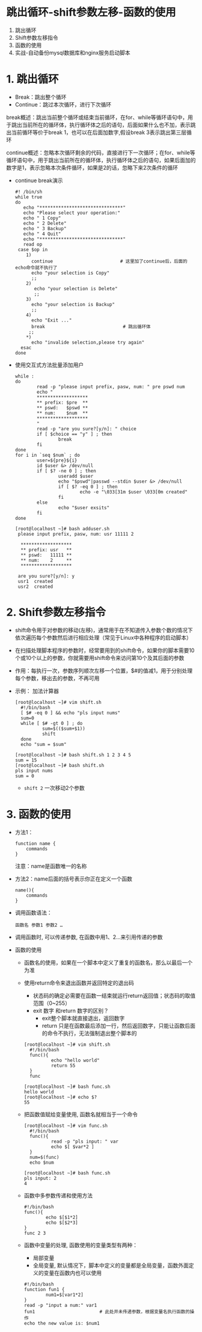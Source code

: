 # 跳出循环-shift参数左移-函数的使用
1. 跳出循环
2. Shift参数左移指令
3. 函数的使用
4. 实战-自动备份mysql数据库和nginx服务启动脚本

# 1. 跳出循环

- Break：跳出整个循环
- Continue：跳过本次循环，进行下次循环

break概述：跳出当前整个循环或结束当前循环，在for、while等循环语句中，用于跳出当前所在的循环体，执行循环体之后的语句，后面如果什么也不加，表示跳出当前循环等价于break 1，也可以在后面加数字,假设break 3表示跳出第三层循环

continue概述：忽略本次循环剩余的代码，直接进行下一次循环；在for、while等循环语句中，用于跳出当前所在的循环体，执行循环体之后的语句，如果后面加的数字是1，表示忽略本次条件循环，如果是2的话，忽略下来2次条件的循环

- continue break演示
  ```shell
  #! /bin/sh
  while true
  do
     echo "*******************************"
     echo "Please select your operation:"
     echo " 1 Copy"
     echo " 2 Delete"
     echo " 3 Backup"
     echo " 4 Quit"
     echo "*******************************"
     read op
   case $op in
      1)
        continue                         # 这里加了continue后，后面的echo命令就不执行了
        echo "your selection is Copy"
        ;;
      2)
         echo "your selection is Delete"
         ;;
      3)
        echo "your selection is Backup"
        ;;
      4)
        echo "Exit ..."
        break                             # 跳出循环体
       ;;
      *)
        echo "invalide selection,please try again"
    esac
  done

  ```
- 使用交互式方法批量添加用户
  ```shell
  while :
  do
          read -p "please input prefix, pasw, num: " pre pswd num
          echo "
          *******************
          ** prefix: $pre  **
          ** pswd:   $pswd **
          ** num:    $num  **
          *******************
          "
          read -p "are you sure?[y/n]: " choice
          if [ $choice == "y" ] ; then
                  break
          fi
  done
  for i in `seq $num` ; do
          user=${pre}${i}
          id $user &> /dev/null
          if [ $? -ne 0 ] ; then
                  useradd $user
                  echo "$pswd"|passwd --stdin $user &> /dev/null
                  if [ $? -eq 0 ] ; then
                          echo -e "\033[31m $user \033[0m created"
                  fi
          else
                  echo "$user exsits"
          fi
  done
  ```
  ```
  [root@localhost ~]# bash adduser.sh 
   please input prefix, pasw, num: usr 11111 2

    *******************
    ** prefix: usr   **
    ** pswd:   11111 **
    ** num:	   2     **
    *******************

   are you sure?[y/n]: y
   usr1  created
   usr2  created
  ```
# 2. Shift参数左移指令

- shift命令用于对参数的移动(左移)，通常用于在不知道传入参数个数的情况下依次遍历每个参数然后进行相应处理（常见于Linux中各种程序的启动脚本）
- 在扫描处理脚本程序的参数时，经常要用到的shift命令，如果你的脚本需要10个或10个以上的参数，你就需要用shift命令来访问第10个及其后面的参数
- 作用：每执行一次，参数序列顺次左移一个位置，$#的值减1，用于分别处理每个参数，移出去的参数，不再可用

- 示例： 加法计算器
  ```shell
  [root@localhost ~]# vim shift.sh 
    #!/bin/bash
    [ $# -eq 0 ] && echo "pls input nums"
    sum=0
    while [ $# -gt 0 ] ; do
            sum=$(($sum+$1))
            shift
    done
    echo "sum = $sum"
  ```
  ```shell
  [root@localhost ~]# bash shift.sh 1 2 3 4 5
  sum = 15
  [root@localhost ~]# bash shift.sh 
  pls input nums
  sum = 0
  ```
  - ```shift 2```  一次移动2个参数
  
# 3. 函数的使用
- 方法1：
  ```
  function name {
      commands
  }
  ```
  注意：name是函数唯一的名称
- 方法2：name后面的括号表示你正在定义一个函数
  ```
  name(){
      commands
  }
  ```
- 调用函数语法：
  ```
  函数名 参数1 参数2 …
  ```
- 调用函数时, 可以传递参数, 在函数中用$1、$2…来引用传递的参数

- 函数的使用
  -  函数名的使用，如果在一个脚本中定义了重复的函数名，那么以最后一个为准
  - 使用return命令来退出函数并返回特定的退出码
    - 状态码的确定必需要在函数一结束就运行return返回值；状态码的取值范围（0~255）
    - exit 数字 和return 数字的区别？
      - exit整个脚本就直接退出，返回数字
      - return 只是在函数最后添加一行，然后返回数字，只能让函数后面的命令不执行，无法强制退出整个脚本的
      
    ```shell
    [root@localhost ~]# vim shift.sh 
      #!/bin/bash
      func(){
              echo "hello world"
              return 55
      }
      func

    [root@localhost ~]# bash func.sh 
    hello world
    [root@localhost ~]# echo $?
    55
    ```
  - 把函数值赋给变量使用, 函数名就相当于一个命令
    ```shell
    [root@localhost ~]# vim func.sh
      #!/bin/bash
      func(){
              read -p "pls input: " var
              echo $[ $var*2 ]
      }
      num=$(func)
      echo $num

    [root@localhost ~]# bash func.sh 
    pls input: 2
    4
    ```
  - 函数中多参数传递和使用方法
    ```
    #!/bin/bash
    func(){
            echo $[$1*2]
            echo $[$2*3]
    }
    func 2 3
    ```
  - 函数中变量的处理, 函数使用的变量类型有两种：
    - 局部变量
    - 全局变量, 默认情况下，脚本中定义的变量都是全局变量，函数外面定义的变量在函数内也可以使用

    ```
    #!/bin/bash
    function fun1 {
            num1=$[var1*2]
    }
    read -p "input a num:" var1
    fun1                        # 此处并未传递参数，根据变量名执行函数的操作
    echo the new value is: $num1
    ```
